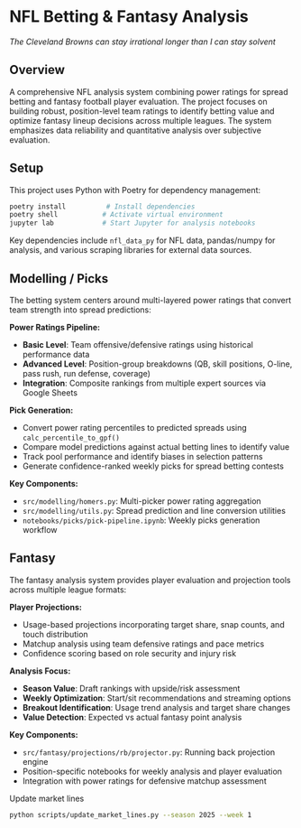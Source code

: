 # NFL Betting & Fantasy Analysis

*The Cleveland Browns can stay irrational longer than I can stay solvent*

## Overview

A comprehensive NFL analysis system combining power ratings for spread betting and fantasy football player evaluation. The project focuses on building robust, position-level team ratings to identify betting value and optimize fantasy lineup decisions across multiple leagues. The system emphasizes data reliability and quantitative analysis over subjective evaluation.

## Setup

This project uses Python with Poetry for dependency management:

```bash
poetry install          # Install dependencies
poetry shell           # Activate virtual environment
jupyter lab            # Start Jupyter for analysis notebooks
```

Key dependencies include `nfl_data_py` for NFL data, pandas/numpy for analysis, and various scraping libraries for external data sources.

## Modelling / Picks

The betting system centers around multi-layered power ratings that convert team strength into spread predictions:

**Power Ratings Pipeline:**
- **Basic Level**: Team offensive/defensive ratings using historical performance data
- **Advanced Level**: Position-group breakdowns (QB, skill positions, O-line, pass rush, run defense, coverage)
- **Integration**: Composite rankings from multiple expert sources via Google Sheets

**Pick Generation:**
- Convert power rating percentiles to predicted spreads using `calc_percentile_to_gpf()`
- Compare model predictions against actual betting lines to identify value
- Track pool performance and identify biases in selection patterns
- Generate confidence-ranked weekly picks for spread betting contests

**Key Components:**
- `src/modelling/homers.py`: Multi-picker power rating aggregation
- `src/modelling/utils.py`: Spread prediction and line conversion utilities
- `notebooks/picks/pick-pipeline.ipynb`: Weekly picks generation workflow

## Fantasy

The fantasy analysis system provides player evaluation and projection tools across multiple league formats:

**Player Projections:**
- Usage-based projections incorporating target share, snap counts, and touch distribution
- Matchup analysis using team defensive ratings and pace metrics
- Confidence scoring based on role security and injury risk

**Analysis Focus:**
- **Season Value**: Draft rankings with upside/risk assessment
- **Weekly Optimization**: Start/sit recommendations and streaming options
- **Breakout Identification**: Usage trend analysis and target share changes
- **Value Detection**: Expected vs actual fantasy point analysis

**Key Components:**
- `src/fantasy/projections/rb/projector.py`: Running back projection engine
- Position-specific notebooks for weekly analysis and player evaluation
- Integration with power ratings for defensive matchup assessment


Update market lines
```zsh
python scripts/update_market_lines.py --season 2025 --week 1
```
